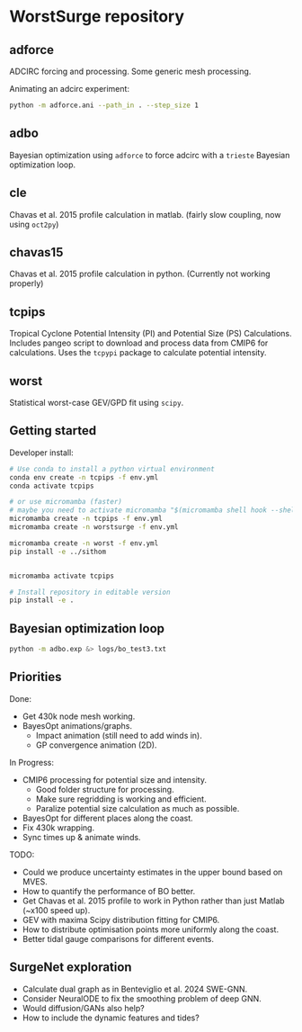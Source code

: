 # WorstSurge repository

## adforce

ADCIRC forcing and processing. Some generic mesh processing.

Animating an adcirc experiment:
```bash
python -m adforce.ani --path_in . --step_size 1
```

## adbo

Bayesian optimization using `adforce` to force adcirc with a `trieste` Bayesian optimization loop.

## cle

Chavas et al. 2015 profile calculation in matlab. (fairly slow coupling, now using `oct2py`)

## chavas15

Chavas et al. 2015 profile calculation in python. (Currently not working properly)

## tcpips

Tropical Cyclone Potential Intensity (PI) and Potential Size (PS) Calculations.
Includes pangeo script to download and process data from CMIP6 for calculations.
Uses the `tcpypi` package to calculate potential intensity.

## worst

Statistical worst-case GEV/GPD fit using `scipy`.


## Getting started

Developer install:

```bash
# Use conda to install a python virtual environment
conda env create -n tcpips -f env.yml
conda activate tcpips

# or use micromamba (faster)
# maybe you need to activate micromamba "$(micromamba shell hook --shell zsh)"
micromamba create -n tcpips -f env.yml
micromamba create -n worstsurge -f env.yml

micromamba create -n worst -f env.yml
pip install -e ../sithom


micromamba activate tcpips

# Install repository in editable version
pip install -e .

```

## Bayesian optimization loop

```bash
python -m adbo.exp &> logs/bo_test3.txt
```

## Priorities

Done:

 - Get 430k node mesh working.
 - BayesOpt animations/graphs.
    - Impact animation (still need to add winds in).
    - GP convergence animation (2D).

In Progress:

 - CMIP6 processing for potential size and intensity.
    - Good folder structure for processing.
    - Make sure regridding is working and efficient.
    - Paralize potential size calculation as much as possible.
 - BayesOpt for different places along the coast.
 - Fix 430k wrapping.
 - Sync times up & animate winds.

TODO:

 - Could we produce uncertainty estimates in the upper bound based on MVES.
 - How to quantify the performance of BO better.
 - Get Chavas et al. 2015 profile to work in Python rather than just Matlab (~x100 speed up).
 - GEV with maxima Scipy distribution fitting for CMIP6.
 - How to distribute optimisation points more uniformly along the coast.
 - Better tidal gauge comparisons for different events.


## SurgeNet exploration

 - Calculate dual graph as in Benteviglio et al. 2024 SWE-GNN.
 - Consider NeuralODE to fix the smoothing problem of deep GNN.
 - Would diffusion/GANs also help?
 - How to include the dynamic features and tides?
